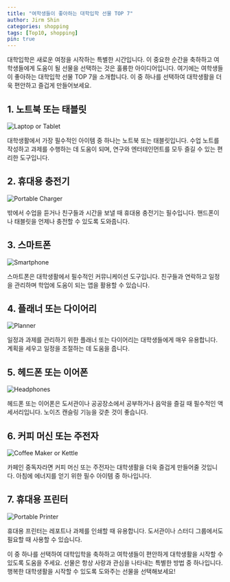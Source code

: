 ```yaml
---
title: "여학생들이 좋아하는 대학입학 선물 TOP 7"
author: Jirm Shin
categories: shopping
tags: [Top10, shopping]
pin: true
---
```


대학입학은 새로운 여정을 시작하는 특별한 시간입니다. 이 중요한 순간을 축하하고 여학생들에게 도움이 될 선물을 선택하는 것은 훌륭한 아이디어입니다. 여기에는 여학생들이 좋아하는 대학입학 선물 TOP 7을 소개합니다. 이 중 하나를 선택하여 대학생활을 더욱 편안하고 즐겁게 만들어보세요.

## 1. **노트북 또는 태블릿**

![Laptop or Tablet](https://source.unsplash.com/1600x900/?laptop-tablet)

대학생활에서 가장 필수적인 아이템 중 하나는 노트북 또는 태블릿입니다. 수업 노트를 작성하고 과제를 수행하는 데 도움이 되며, 연구와 엔터테인먼트를 모두 즐길 수 있는 편리한 도구입니다.

## 2. **휴대용 충전기**

![Portable Charger](https://source.unsplash.com/1600x900/?portable-charger)

밖에서 수업을 듣거나 친구들과 시간을 보낼 때 휴대용 충전기는 필수입니다. 핸드폰이나 태블릿을 언제나 충전할 수 있도록 도와줍니다.

## 3. **스마트폰**

![Smartphone](https://source.unsplash.com/1600x900/?smartphone)

스마트폰은 대학생활에서 필수적인 커뮤니케이션 도구입니다. 친구들과 연락하고 일정을 관리하며 학업에 도움이 되는 앱을 활용할 수 있습니다.

## 4. **플래너 또는 다이어리**

![Planner](https://source.unsplash.com/1600x900/?planner)

일정과 과제를 관리하기 위한 플래너 또는 다이어리는 대학생들에게 매우 유용합니다. 계획을 세우고 일정을 조절하는 데 도움을 줍니다.

## 5. **헤드폰 또는 이어폰**

![Headphones](https://source.unsplash.com/1600x900/?headphones)

헤드폰 또는 이어폰은 도서관이나 공공장소에서 공부하거나 음악을 즐길 때 필수적인 액세서리입니다. 노이즈 캔슬링 기능을 갖춘 것이 좋습니다.

## 6. **커피 머신 또는 주전자**

![Coffee Maker or Kettle](https://source.unsplash.com/1600x900/?coffee-maker-kettle)

카페인 중독자라면 커피 머신 또는 주전자는 대학생활을 더욱 즐겁게 만들어줄 것입니다. 아침에 에너지를 얻기 위한 필수 아이템 중 하나입니다.

## 7. **휴대용 프린터**

![Portable Printer](https://source.unsplash.com/1600x900/?portable-printer)

휴대용 프린터는 레포트나 과제를 인쇄할 때 유용합니다. 도서관이나 스터디 그룹에서도 필요할 때 사용할 수 있습니다.

이 중 하나를 선택하여 대학입학을 축하하고 여학생들이 편안하게 대학생활을 시작할 수 있도록 도움을 주세요. 선물은 항상 사랑과 관심을 나타내는 특별한 방법 중 하나입니다. 행복한 대학생활을 시작할 수 있도록 도와주는 선물을 선택해보세요!
